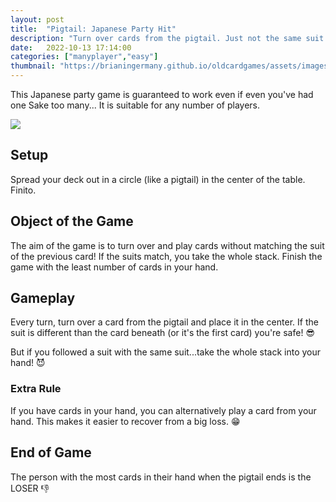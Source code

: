 ```yaml
---
layout: post
title:  "Pigtail: Japanese Party Hit"
description: "Turn over cards from the pigtail. Just not the same suit as your opponent!"
date:   2022-10-13 17:14:00
categories: ["manyplayer","easy"]
thumbnail: "https://brianingermany.github.io/oldcardgames/assets/images/pigtail.jpg"
---
```

This Japanese party game is guaranteed to work even if even you've had one Sake too many...
It is suitable for any number of players.

![](https://brianingermany.github.io/oldcardgames/assets/images/pigtail.jpg)

## Setup
Spread your deck out in a circle (like a pigtail) in the center of the table. Finito.

## Object of the Game
The aim of the game is to turn over and play cards without matching the suit of the previous card! If the suits match, you take the whole stack. Finish the game with the least number of cards in your hand.

## Gameplay
Every turn, turn over a card from the pigtail and place it in the center. If the suit is different than the card beneath (or it's the first card) you're safe! :sunglasses:

But if you followed a suit with the same suit...take the whole stack into your hand! :smiling_imp:

### Extra Rule
If you have cards in your hand, you can alternatively play a card from your hand. This makes it easier to recover from a big loss. :grin:

## End of Game
The person with the most cards in their hand when the pigtail ends is the LOSER :thumbsdown: